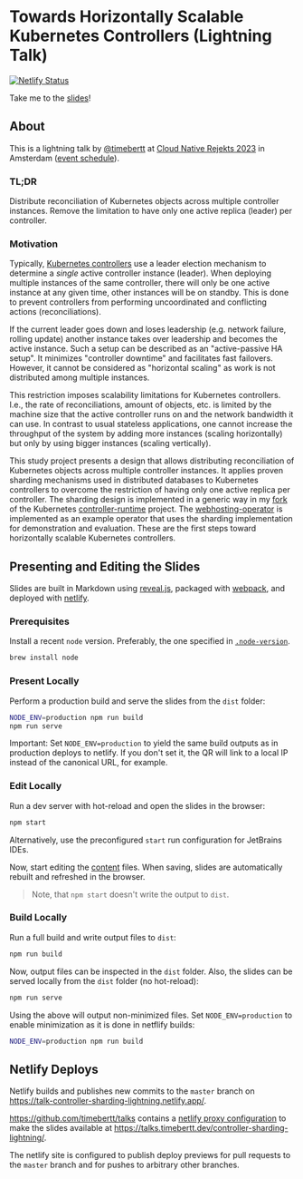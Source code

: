 # Towards Horizontally Scalable Kubernetes Controllers (Lightning Talk)

[![Netlify Status](https://api.netlify.com/api/v1/badges/<TODO>/deploy-status)](https://app.netlify.com/sites/talk-controller-sharding-lightning/deploys)

Take me to the [slides](https://talks.timebertt.dev/controller-sharding-lightning/)!

## About

This is a lightning talk by [@timebertt](https://github.com/timebertt) at [Cloud Native Rejekts 2023](https://cloud-native.rejekts.io/) in Amsterdam ([event schedule](https://cfp.cloud-native.rejekts.io/cloud-native-rejekts-eu-amsterdam-2023/schedule/)).

### TL;DR

Distribute reconciliation of Kubernetes objects across multiple controller instances.
Remove the limitation to have only one active replica (leader) per controller.

### Motivation

Typically, [Kubernetes controllers](https://kubernetes.io/docs/concepts/architecture/controller/) use a leader election mechanism to determine a *single* active controller instance (leader).
When deploying multiple instances of the same controller, there will only be one active instance at any given time, other instances will be on standby.
This is done to prevent controllers from performing uncoordinated and conflicting actions (reconciliations).

If the current leader goes down and loses leadership (e.g. network failure, rolling update) another instance takes over leadership and becomes the active instance.
Such a setup can be described as an "active-passive HA setup". It minimizes "controller downtime" and facilitates fast failovers.
However, it cannot be considered as "horizontal scaling" as work is not distributed among multiple instances.

This restriction imposes scalability limitations for Kubernetes controllers.
I.e., the rate of reconciliations, amount of objects, etc. is limited by the machine size that the active controller runs on and the network bandwidth it can use.
In contrast to usual stateless applications, one cannot increase the throughput of the system by adding more instances (scaling horizontally) but only by using bigger instances (scaling vertically).

This study project presents a design that allows distributing reconciliation of Kubernetes objects across multiple controller instances.
It applies proven sharding mechanisms used in distributed databases to Kubernetes controllers to overcome the restriction of having only one active replica per controller.
The sharding design is implemented in a generic way in my [fork](https://github.com/timebertt/controller-runtime/tree/sharding) of the Kubernetes [controller-runtime](https://github.com/kubernetes-sigs/controller-runtime) project.
The [webhosting-operator](#webhosting-operator) is implemented as an example operator that uses the sharding implementation for demonstration and evaluation.
These are the first steps toward horizontally scalable Kubernetes controllers.

## Presenting and Editing the Slides

Slides are built in Markdown using [reveal.js](https://revealjs.com/), packaged with [webpack](https://webpack.js.org/), and deployed with [netlify](https://www.netlify.com/).

### Prerequisites

Install a recent `node` version. Preferably, the one specified in [`.node-version`](./.node-version).

```bash
brew install node
```

### Present Locally

Perform a production build and serve the slides from the `dist` folder:

```bash
NODE_ENV=production npm run build
npm run serve
```

Important: Set `NODE_ENV=production` to yield the same build outputs as in production deploys to netlify.
If you don't set it, the QR will link to a local IP instead of the canonical URL, for example.

### Edit Locally

Run a dev server with hot-reload and open the slides in the browser:

```bash
npm start
```

Alternatively, use the preconfigured `start` run configuration for JetBrains IDEs.

Now, start editing the [content](./content) files.
When saving, slides are automatically rebuilt and refreshed in the browser.

> Note, that `npm start` doesn't write the output to `dist`.

### Build Locally

Run a full build and write output files to `dist`:

```bash
npm run build
```

Now, output files can be inspected in the `dist` folder.
Also, the slides can be served locally from the `dist` folder (no hot-reload):

```bash
npm run serve
```

Using the above will output non-minimized files.
Set `NODE_ENV=production` to enable minimization as it is done in netflify builds:

```bash
NODE_ENV=production npm run build
```

## Netlify Deploys

Netlify builds and publishes new commits to the `master` branch on https://talk-controller-sharding-lightning.netlify.app/.

https://github.com/timebertt/talks contains a [netlify proxy configuration](https://github.com/timebertt/talks/blob/master/netlify.toml) to make the slides available at https://talks.timebertt.dev/controller-sharding-lightning/.

The netlify site is configured to publish deploy previews for pull requests to the `master` branch and for pushes to arbitrary other branches.
